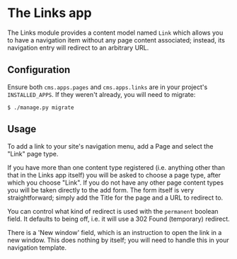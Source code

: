 # The Links app

The Links module provides a content model named `Link` which allows you to have a navigation item without any page content associated;
instead, its navigation entry will redirect to an arbitrary URL.

## Configuration

Ensure both `cms.apps.pages` and `cms.apps.links` are in your project's `INSTALLED_APPS`. If they weren't already, you will need to migrate:

```
$ ./manage.py migrate
```

## Usage

To add a link to your site's navigation menu, add a Page and select the "Link" page type.

If you have more than one content type registered (i.e. anything other than that in the Links app itself) you will be asked to choose a page type, after which you choose "Link".
If you do not have any other page content types you will be taken directly to the add form.
The form itself is very straightforward; simply add the Title for the page and a URL to redirect to.

You can control what kind of redirect is used with the `permanent` boolean field.
It defaults to being off, i.e. it will use a 302 Found (temporary) redirect.

There is a 'New window' field, which is an instruction to open the link in a new window. This does nothing by itself; you will need to handle this in your navigation template.
